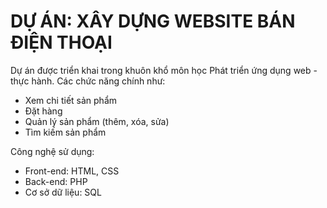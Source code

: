 # DỰ ÁN: XÂY DỰNG WEBSITE BÁN ĐIỆN THOẠI

Dự án được triển khai trong khuôn khổ môn học Phát triển ứng dụng web - thực hành.
Các chức năng chính như:
+ Xem chi tiết sản phẩm
+ Đặt hàng
+ Quản lý sản phẩm (thêm, xóa, sửa)
+ Tìm kiếm sản phẩm

Công nghệ sử dụng:
+ Front-end: HTML, CSS
+ Back-end: PHP
+ Cơ sở dữ liệu: SQL
